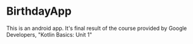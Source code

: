 # BirthdayApp

This is an android app. It's final result of the course provided by Google Developers, "Kotlin Basics: Unit 1"
